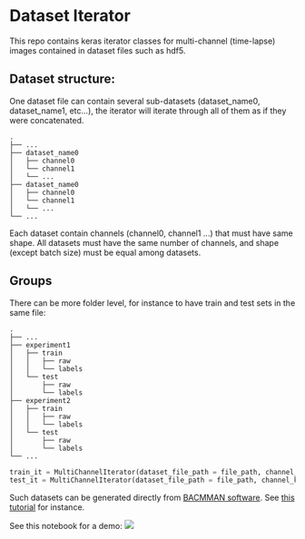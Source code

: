 # Dataset Iterator
This repo contains keras iterator classes for multi-channel (time-lapse) images contained in dataset files such as hdf5.

## Dataset structure:
One dataset file can contain several sub-datasets (dataset_name0, dataset_name1, etc...), the iterator will iterate through all of them as if they were concatenated.

    .
    ├── ...
    ├── dataset_name0                    
    │   ├── channel0          
    │   └── channel1   
    │   └── ...
    ├── dataset_name0                    
    │   ├── channel0          
    │   └── channel1   
    │   └── ...
    └── ...

Each dataset contain channels (channel0, channel1 ...) that must have same shape. All datasets must have the same number of channels, and shape (except batch size) must be equal among datasets.

## Groups

There can be more folder level, for instance to have train and test sets in the same file:

    .
    ├── ...
    ├── experiment1                    
    │   ├── train          
    │   │   ├── raw
    │   │   └── labels
    │   └── test   
    │       ├── raw
    │       └── labels
    ├── experiment2                    
    │   ├── train          
    │   │   ├── raw
    │   │   └── labels
    │   └── test   
    │       ├── raw
    │       └── labels
    └── ...
```python
train_it = MultiChannelIterator(dataset_file_path = file_path, channel_keywords = ["/raw", "/labels"], group_keyword="train")
test_it = MultiChannelIterator(dataset_file_path = file_path, channel_keywords = ["/raw", "/labels"], group_keyword="test")
```

Such datasets can be generated directly from [BACMMAN software](https://github.com/jeanollion/bacmman).
See [this tutorial](https://github.com/jeanollion/bacmman/wiki/FineTune-DistNet) for instance.

See this notebook for a demo: [![](https://colab.research.google.com/assets/colab-badge.svg)](https://colab.research.google.com/drive/1J-UPivwyNTpyLhOMfzhfG0pIl6gDD9I5)
